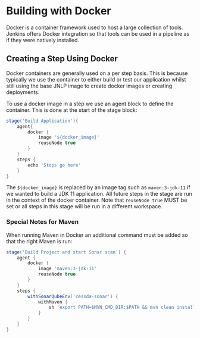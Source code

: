 # Building with Docker

Docker is a container framework used to host a large collection of tools. Jenkins offers Docker integration so that tools can be used in a pipeline as if they were natively installed.

## Creating a Step Using Docker

Docker containers are generally used on a per step basis. This is because typically we use the container to either build or test our application whilst still using the base JNLP image to create docker images or creating deployments.

To use a docker image in a step we use an agent block to define the container. This is done at the start of the stage block:

```groovy
stage('Build Application'){
    agent{
        docker {
            image '${docker_image}'
            reuseNode true
        }
    }
    steps {
        echo 'Steps go here'
    }
}
```

The `${docker_image}` is replaced by an image tag such as `maven:3-jdk-11` if we wanted to build a JDK 11 application. All future steps in the stage are run in the context of the docker container. Note that `reuseNode true` MUST be set or all steps in this stage will be run in a different workspace.

### Special Notes for Maven

When running Maven in Docker an additional command must be added so that the right Maven is run:

```groovy
stage('Build Project and start Sonar scan') {
    agent {
        docker {
            image 'maven:3-jdk-11'
            reuseNode true
        }
    }
    steps {
        withSonarQubeEnv('cessda-sonar') {
            withMaven {
                sh 'export PATH=$MVN_CMD_DIR:$PATH && mvn clean install sonar:sonar'
            }
        }
    }
}
```
